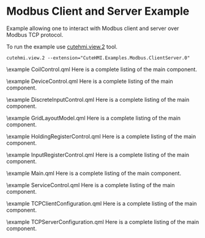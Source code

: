 # Modbus Client and Server Example

Example allowing one to interact with Modbus client and server over Modbus TCP protocol.

To run the example use [cutehmi.view.2](../../../../../tools/cutehmi.view.2/) tool.
```
cutehmi.view.2 --extension="CuteHMI.Examples.Modbus.ClientServer.0"
```

\example CoilControl.qml
Here is a complete listing of the main component.

\example DeviceControl.qml
Here is a complete listing of the main component.

\example DiscreteInputControl.qml
Here is a complete listing of the main component.

\example GridLayoutModel.qml
Here is a complete listing of the main component.

\example HoldingRegisterControl.qml
Here is a complete listing of the main component.

\example InputRegisterControl.qml
Here is a complete listing of the main component.

\example Main.qml
Here is a complete listing of the main component.

\example ServiceControl.qml
Here is a complete listing of the main component.

\example TCPClientConfiguration.qml
Here is a complete listing of the main component.

\example TCPServerConfiguration.qml
Here is a complete listing of the main component.
